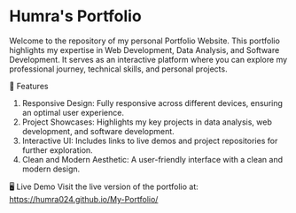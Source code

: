 # Humra's Portfolio
Welcome to the repository of my personal Portfolio Website. This portfolio highlights my expertise in Web Development, Data Analysis, and Software Development. It serves as an interactive platform where you can explore my professional journey, technical skills, and personal projects.

🌟 Features

1. Responsive Design: Fully responsive across different devices, ensuring an optimal user experience.
2. Project Showcases: Highlights my key projects in data analysis, web development, and software development.
3. Interactive UI: Includes links to live demos and project repositories for further exploration.
4. Clean and Modern Aesthetic: A user-friendly interface with a clean and modern design.

🖥️ Live Demo
Visit the live version of the portfolio at: https://humra024.github.io/My-Portfolio/
